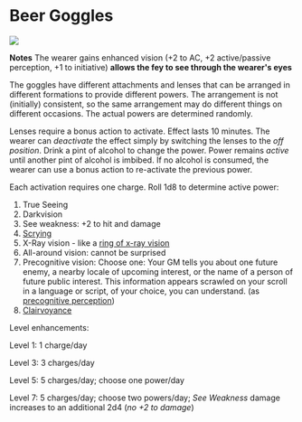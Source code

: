 # Beer Goggles

![](https://i.imgur.com/aitlVw6.jpg)

**Notes**
The wearer gains enhanced vision (+2 to AC, +2 active/passive perception, +1 to initiative) **allows the fey to see through the wearer's eyes**

The goggles have different attachments and lenses that can be arranged in different formations to provide different powers. The arrangement is not (initially) consistent, so the same arrangement may do different things on different occasions. The actual powers are determined randomly.

Lenses require a bonus action to activate. Effect lasts 10 minutes. The wearer can *deactivate* the effect simply by switching the lenses to the *off position*. Drink a pint of alcohol to change the power. Power remains *active* until another pint of alcohol is imbibed. If no alcohol is consumed, the wearer can use a bonus action to re-activate the previous power. 

Each activation requires one charge. Roll 1d8 to determine active power:

1. True Seeing
1. Darkvision
1. See weakness: +2 to hit and damage
1. [Scrying](https://www.dndbeyond.com/spells/scrying)
1. X-Ray vision - like a [ring of x-ray vision](https://forgottenrealms.fandom.com/wiki/Ring_of_X-ray_vision#:~:text=A%20ring%20of%20X-ray%20vision%20was%20a%20magic,could%20penetrate%20the%20solid%20barrier%20in%20every%20direction.)
1. All-around vision: cannot be surprised
2. Precognitive vision: Choose one: Your GM tells you about one future enemy, a nearby locale of upcoming interest, or the name of a person of future public interest. This information appears scrawled on your scroll in a language or script, of your choice, you can understand. (as [precognitive perception](https://www.dandwiki.com/wiki/Precognitive_Perception_(5e_Spell)))
3. [Clairvoyance](https://www.dndbeyond.com/spells/clairvoyance)



Level enhancements:

Level 1: 1 charge/day

Level 3: 3 charges/day

Level 5: 5 charges/day; choose one power/day

Level 7: 5 charges/day; choose two powers/day; *See Weakness* damage increases to an additional 2d4 (*no +2 to damage*)



